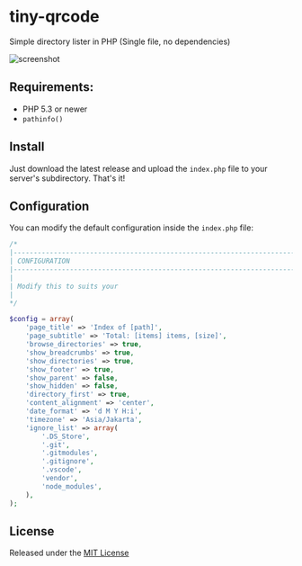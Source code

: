 # tiny-qrcode

Simple directory lister in PHP (Single file, no dependencies)

![screenshot](https://user-images.githubusercontent.com/10582583/273416139-fa4133da-508b-48ac-9bc5-e60956371e80.png)


## Requirements:

  - PHP 5.3 or newer
  - `pathinfo()`


## Install

Just download the latest release and upload the `index.php` file to your server's subdirectory. That's it!


## Configuration

You can modify the default configuration inside the `index.php` file:

```php
/*
|--------------------------------------------------------------------------
| CONFIGURATION
|--------------------------------------------------------------------------
|
| Modify this to suits your
|
*/

$config = array(
    'page_title' => 'Index of [path]',
    'page_subtitle' => 'Total: [items] items, [size]',
    'browse_directories' => true,
    'show_breadcrumbs' => true,
    'show_directories' => true,
    'show_footer' => true,
    'show_parent' => false,
    'show_hidden' => false,
    'directory_first' => true,
    'content_alignment' => 'center',
    'date_format' => 'd M Y H:i',
    'timezone' => 'Asia/Jakarta',
    'ignore_list' => array(
        '.DS_Store',
        '.git',
        '.gitmodules',
        '.gitignore',
        '.vscode',
        'vendor',
        'node_modules',
    ),
);

```


## License

Released under the [MIT License](https://github.com/esyede/tiny-qrcode/LICENSE)
